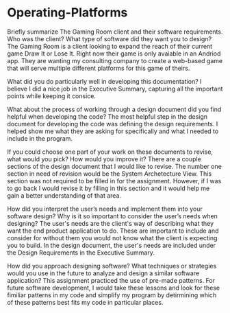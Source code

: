 # Operating-Platforms

Briefly summarize The Gaming Room client and their software requirements. Who was the client? What type of software did they want you to design?
  The Gaming Room is a client looking to expand the reach of their current game Draw It or Lose It. Right now their game is only avaiable in an Andriod app.
  They are wanting my consulting company to create a web-based game that will serve multiple different platforms for this game of theirs. 

What did you do particularly well in developing this documentation?
  I believe I did a nice job in the Executive Summary, capturing all the important points while keeping it consice. 

What about the process of working through a design document did you find helpful when developing the code?
  The most helpful step in the design document for developing the code was defining the design requirements. I helped show me what they are asking for 
  specifically and what I needed to include in the program.

If you could choose one part of your work on these documents to revise, what would you pick? How would you improve it?
  There are a couple sections of the design document that I would like to revise. The number one section in need of revision would be the System Archetecture
  View. This section was not required to be filled in for the assignment. However, if I was to go back I would revise it by filling in this section and it would 
  help me gain a better understanding of that area. 

How did you interpret the user’s needs and implement them into your software design? Why is it so important to consider the user’s needs when designing?
  The user's needs are the client's way of describing what they want the end product application to do. These are important to include and consider for without 
  them you would not know what the client is expecting you to build. In the design document, the user's needs are included under the Design Requirements in the
  Executive Summary. 

How did you approach designing software? What techniques or strategies would you use in the future to analyze and design a similar software application?
  This assignment practiced the use of pre-made patterns. For future software development, I would take these lessons and look for these fimiliar patterns in 
  my code and simplify my program by detirmining which of these patterns best fits my code in particular places.  
